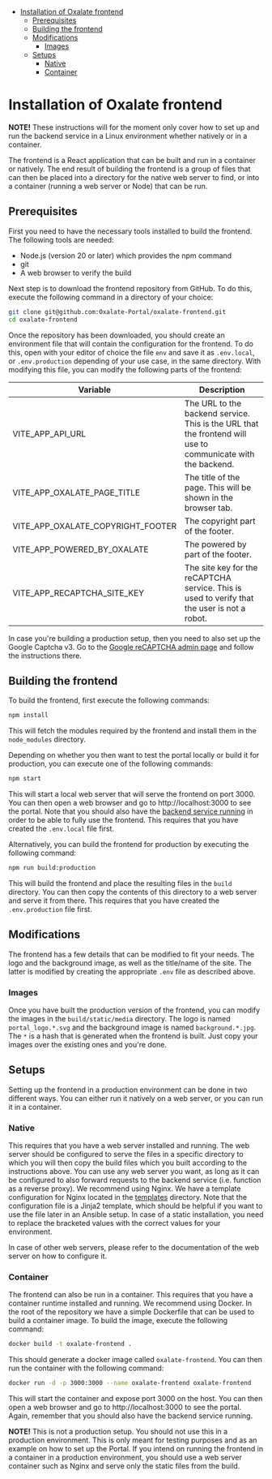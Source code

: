 <!--ts-->
* [Installation of Oxalate frontend](#installation-of-oxalate-frontend)
   * [Prerequisites](#prerequisites)
   * [Building the frontend](#building-the-frontend)
   * [Modifications](#modifications)
      * [Images](#images)
   * [Setups](#setups)
      * [Native](#native)
      * [Container](#container)

<!-- Created by https://github.com/ekalinin/github-markdown-toc -->
<!-- Added by: poltsi, at: Fri Jan 26 07:19:10 PM EET 2024 -->

<!--te-->

# Installation of Oxalate frontend

**NOTE!** These instructions will for the moment only cover how to set up and run the backend service in a Linux environment whether natively or in a container.

The frontend is a React application that can be built and run in a container or natively. The end result of building the frontend is a group of files
that can then be placed into a directory for the native web server to find, or into a container (running a web server or Node) that can be run.

## Prerequisites

First you need to have the necessary tools installed to build the frontend. The following tools are needed:

* Node.js (version 20 or later) which provides the npm command
* git
* A web browser to verify the build

Next step is to download the frontend repository from GitHub. To do this, execute the following command in a directory of your choice:

```bash
git clone git@github.com:Oxalate-Portal/oxalate-frontend.git
cd oxalate-frontend
```

Once the repository has been downloaded, you should create an environment file that will contain the configuration for the frontend. To do this, open with
your editor of choice the file `env` and save it as `.env.local`, or `.env.production` depending of your use case, in the same directory. With modifying this
file, you can modify the following parts of the frontend:

| Variable                           | Description                                                                                                |
|------------------------------------|------------------------------------------------------------------------------------------------------------|
| VITE_APP_API_URL                  | The URL to the backend service. This is the URL that the frontend will use to communicate with the backend. |
| VITE_APP_OXALATE_PAGE_TITLE       | The title of the page. This will be shown in the browser tab.                                               |
| VITE_APP_OXALATE_COPYRIGHT_FOOTER | The copyright part of the footer.                                                                           |
| VITE_APP_POWERED_BY_OXALATE       | The powered by part of the footer.                                                                          |
| VITE_APP_RECAPTCHA_SITE_KEY       | The site key for the reCAPTCHA service. This is used to verify that the user is not a robot.                |

In case you're building a production setup, then you need to also set up the Google Captcha v3. Go to the
[Google reCAPTCHA admin page](https://www.google.com/recaptcha/admin/create) and follow the instructions there.

## Building the frontend

To build the frontend, first execute the following commands:

```bash
npm install
```

This will fetch the modules required by the frontend and install them in the `node_modules` directory.

Depending on whether you then want to test the portal locally or build it for production, you can execute one of the following commands:

```bash
npm start
```

This will start a local web server that will serve the frontend on port 3000. You can then open a web browser and go to http://localhost:3000 to see the
portal. Note that you should also have the [backend service running](https://github.com/Oxalate-Portal/oxalate-backend/blob/main/documentation/installation/index.md#build-and-run-locally)
in order to be able to fully use the frontend. This requires that you have created the `.env.local` file first.

Alternatively, you can build the frontend for production by executing the following command:

```bash
npm run build:production
```

This will build the frontend and place the resulting files in the `build` directory. You can then copy the contents of this directory to a web server and serve
it from there. This requires that you have created the `.env.production` file first.

## Modifications

The frontend has a few details that can be modified to fit your needs. The logo and the background image, as well as the title/name of the site. The latter is
modified by creating the appropriate `.env` file as described above.

### Images

Once you have built the production version of the frontend, you can modify the images in the `build/static/media` directory. The logo is named
`portal_logo.*.svg` and the background image is named `background.*.jpg`. The `*` is a hash that is generated when the frontend is built. Just copy your
images over the existing ones and you're done.

## Setups

Setting up the frontend in a production environment can be done in two different ways. You can either run it natively on a web server, or you can run it in a
container.

### Native

This requires that you have a web server installed and running. The web server should be configured to serve the files in a specific directory to which you
will then copy the build files which you built according to the instructions above. You can use any web server you want, as long as it can be configured
to also forward requests to the backend service (i.e. function as a reverse proxy). We recommend using Nginx. We have a template configuration for
Nginx located in the [templates](../../templates) directory. Note that the configuration file is a Jinja2 template, which should be helpful if you want to
use the file later in an Ansible setup. In case of a static installation, you need to replace the bracketed values with the correct values for your environment.

In case of other web servers, please refer to the documentation of the web server on how to configure it.

### Container

The frontend can also be run in a container. This requires that you have a container runtime installed and running. We recommend using Docker. In the root of
the repository we have a simple Dockerfile that can be used to build a container image. To build the image, execute the following command:

```bash
docker build -t oxalate-frontend .
```

This should generate a docker image called `oxalate-frontend`. You can then run the container with the following command:

```bash
docker run -d -p 3000:3000 --name oxalate-frontend oxalate-frontend
```

This will start the container and expose port 3000 on the host. You can then open a web browser and go to http://localhost:3000 to see the portal. Again,
remember that you should also have the backend service running.

**NOTE!** This is not a production setup. You should not use this in a production environment. This is only meant for testing purposes and as an example on how
to set up the Portal. If you intend on running the frontend in a container in a production environment, you should use a web server container such as Nginx
and serve only the static files from the build.